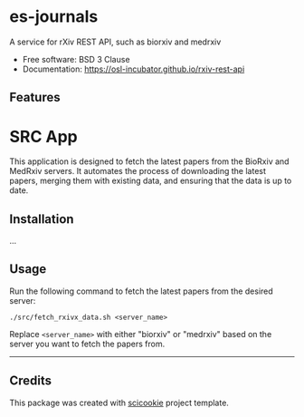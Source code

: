# es-journals

A service for rXiv REST API, such as biorxiv and medrxiv

* Free software: BSD 3 Clause
* Documentation: https://osl-incubator.github.io/rxiv-rest-api

## Features

# SRC App

This application is designed to fetch the latest papers from the BioRxiv and MedRxiv servers. It automates the process of downloading the latest papers, merging them with existing data, and ensuring that the data is up to date.

## Installation

...

## Usage

Run the following command to fetch the latest papers from the desired server:
   ```
   ./src/fetch_rxivx_data.sh <server_name>
   ```
   Replace `<server_name>` with either "biorxiv" or "medrxiv" based on the server you want to fetch the papers from.

---

## Credits

This package was created with
[scicookie](https://github.com/osl-incubator/scicookie) project template.

